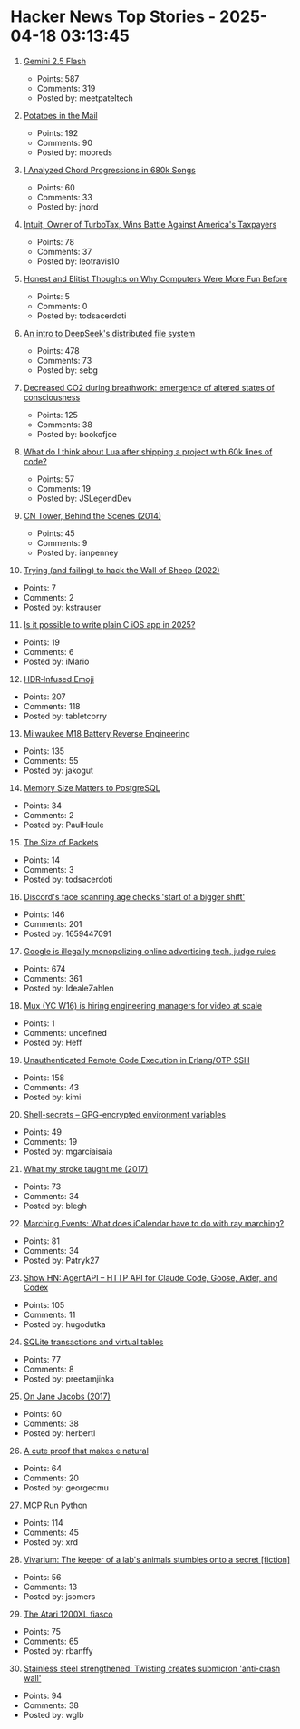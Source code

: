 # Hacker News Top Stories - 2025-04-18 03:13:45

1. [Gemini 2.5 Flash](https://developers.googleblog.com/en/start-building-with-gemini-25-flash/)
   - Points: 587
   - Comments: 319
   - Posted by: meetpateltech

2. [Potatoes in the Mail](https://facts.usps.com/mailing-potatoes/)
   - Points: 192
   - Comments: 90
   - Posted by: mooreds

3. [I Analyzed Chord Progressions in 680k Songs](https://www.cantgetmuchhigher.com/p/i-analyzed-chord-progressions-in)
   - Points: 60
   - Comments: 33
   - Posted by: jnord

4. [Intuit, Owner of TurboTax, Wins Battle Against America's Taxpayers](https://prospect.org/power/2025-04-17-intuit-turbotax-wins-battle-against-taxpayers-irs-direct-file/)
   - Points: 78
   - Comments: 37
   - Posted by: leotravis10

5. [Honest and Elitist Thoughts on Why Computers Were More Fun Before](https://www.datagubbe.se/aficion/)
   - Points: 5
   - Comments: 0
   - Posted by: todsacerdoti

6. [An intro to DeepSeek's distributed file system](https://maknee.github.io/blog/2025/3FS-Performance-Journal-1/)
   - Points: 478
   - Comments: 73
   - Posted by: sebg

7. [Decreased CO2 during breathwork: emergence of altered states of consciousness](https://www.nature.com/articles/s44271-025-00247-0)
   - Points: 125
   - Comments: 38
   - Posted by: bookofjoe

8. [What do I think about Lua after shipping a project with 60k lines of code?](https://blog.luden.io/what-do-i-think-about-lua-after-shipping-a-project-with-60-000-lines-of-code-bf72a1328733)
   - Points: 57
   - Comments: 19
   - Posted by: JSLegendDev

9. [CN Tower, Behind the Scenes (2014)](https://site.roadwolf.ca/categories/ue/cntower/)
   - Points: 45
   - Comments: 9
   - Posted by: ianpenney

10. [Trying (and failing) to hack the Wall of Sheep (2022)](https://honeypot.net/2022/08/21/trying-and-failing.html)
   - Points: 7
   - Comments: 2
   - Posted by: kstrauser

11. [Is it possible to write plain C iOS app in 2025?](undefined)
   - Points: 19
   - Comments: 6
   - Posted by: iMario

12. [HDR‑Infused Emoji](https://sharpletters.net/2025/04/16/hdr-emoji/)
   - Points: 207
   - Comments: 118
   - Posted by: tabletcorry

13. [Milwaukee M18 Battery Reverse Engineering](https://quagmirerepair.com/milwaukee-m18-battery-reverse-engineering)
   - Points: 135
   - Comments: 55
   - Posted by: jakogut

14. [Memory Size Matters to PostgreSQL](https://pgdba.org/post/2025/04/size_matter/)
   - Points: 34
   - Comments: 2
   - Posted by: PaulHoule

15. [The Size of Packets](https://www.potaroo.net/ispcol/2024-10/packet-sizes.html)
   - Points: 14
   - Comments: 3
   - Posted by: todsacerdoti

16. [Discord's face scanning age checks 'start of a bigger shift'](https://www.bbc.com/news/articles/cjr75wypg0vo)
   - Points: 146
   - Comments: 201
   - Posted by: 1659447091

17. [Google is illegally monopolizing online advertising tech, judge rules](https://www.nytimes.com/2025/04/17/technology/google-ad-tech-antitrust-ruling.html)
   - Points: 674
   - Comments: 361
   - Posted by: IdealeZahlen

18. [Mux (YC W16) is hiring engineering managers for video at scale](https://mux.com/jobs?j=em)
   - Points: 1
   - Comments: undefined
   - Posted by: Heff

19. [Unauthenticated Remote Code Execution in Erlang/OTP SSH](https://nvd.nist.gov/vuln/detail/CVE-2025-32433)
   - Points: 158
   - Comments: 43
   - Posted by: kimi

20. [Shell-secrets – GPG-encrypted environment variables](https://github.com/waj/shell-secrets)
   - Points: 49
   - Comments: 19
   - Posted by: mgarciaisaia

21. [What my stroke taught me (2017)](https://nautil.us/what-my-stroke-taught-me-236544/)
   - Points: 73
   - Comments: 34
   - Posted by: blegh

22. [Marching Events: What does iCalendar have to do with ray marching?](https://pwy.io/posts/marching-events/)
   - Points: 81
   - Comments: 34
   - Posted by: Patryk27

23. [Show HN: AgentAPI – HTTP API for Claude Code, Goose, Aider, and Codex](https://github.com/coder/agentapi)
   - Points: 105
   - Comments: 11
   - Posted by: hugodutka

24. [SQLite transactions and virtual tables](https://misfra.me/2025/sqlite-transactions-and-virtual-tables/)
   - Points: 77
   - Comments: 8
   - Posted by: preetamjinka

25. [On Jane Jacobs (2017)](https://salmagundi.skidmore.edu/articles/75-on-jane-jacobs)
   - Points: 60
   - Comments: 38
   - Posted by: herbertl

26. [A cute proof that makes e natural](https://www.poshenloh.com/e/)
   - Points: 64
   - Comments: 20
   - Posted by: georgecmu

27. [MCP Run Python](https://github.com/pydantic/pydantic-ai/tree/main/mcp-run-python)
   - Points: 114
   - Comments: 45
   - Posted by: xrd

28. [Vivarium: The keeper of a lab's animals stumbles onto a secret [fiction]](https://jsomers.net/vivarium/)
   - Points: 56
   - Comments: 13
   - Posted by: jsomers

29. [The Atari 1200XL fiasco](https://www.goto10retro.com/p/the-atari-1200xl-fiasco)
   - Points: 75
   - Comments: 65
   - Posted by: rbanffy

30. [Stainless steel strengthened: Twisting creates submicron 'anti-crash wall'](https://techxplore.com/news/2025-04-stainless-steel-technique-submicron-anti.html)
   - Points: 94
   - Comments: 38
   - Posted by: wglb

